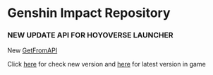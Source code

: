 # Genshin Impact Repository

### NEW UPDATE API FOR HOYOVERSE LAUNCHER
New [GetFromAPI](https://github.com/dutatopup/GIRepo/blob/main/getfromapi.php)

Click [here](https://gidlc.mazagung.id/newapi_predl.php) for check new version
and [here](https://gidlc.mazagung.id/newapi_latest.php) for latest version in game


